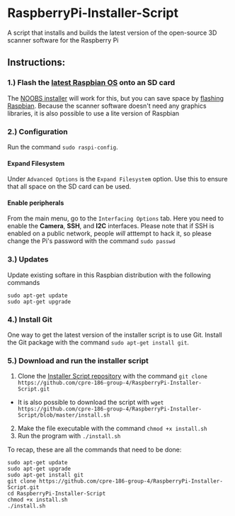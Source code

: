 # RaspberryPi-Installer-Script
A script that installs and builds the latest version of the open-source 3D scanner software for the Raspberry Pi

## Instructions:
### 1.) Flash the [latest Raspbian OS](https://www.raspberrypi.org/downloads/raspbian/) onto an SD card
The [NOOBS installer](https://www.raspberrypi.org/downloads/noobs/) will work for this, but you can save space by
[flashing Raspbian](https://www.raspberrypi.org/documentation/installation/installing-images/README.md). Because 
the scanner software doesn't need any graphics libraries, it is also possible to use a lite version of Raspbian
### 2.) Configuration
Run the command `sudo raspi-config`.
#### Expand Filesystem
Under `Advanced Options` is the `Expand Filesystem` option. Use this to ensure that all space on the SD card can 
be used.
#### Enable peripherals
From the main menu, go to the `Interfacing Options` tab. Here you need to enable the __Camera__, __SSH__, and __I2C__
interfaces. Please note that if SSH is enabled on a public network, people _will_ atttempt to hack it, so please 
change the Pi's password with the command `sudo passwd`
### 3.) Updates
Update existing softare in this Raspbian distribution with the following commands
```shell
sudo apt-get update
sudo apt-get upgrade
```
### 4.) Install Git
One way to get the latest version of the installer script is to use Git. Install the Git package with the 
command `sudo apt-get install git`.
### 5.) Download and run the installer script
1. Clone the [Installer Script repository](https://github.com/cpre-186-group-4/RaspberryPi-Installer-Script) with the command `git clone https://github.com/cpre-186-group-4/RaspberryPi-Installer-Script.git`
  * It is also possible to download the script with `wget https://github.com/cpre-186-group-4/RaspberryPi-Installer-Script/blob/master/install.sh`
2. Make the file executable with the command `chmod +x install.sh`
3. Run the program with `./install.sh`

To recap, these are all the commands that need to be done:
```shell
sudo apt-get update
sudo apt-get upgrade
sudo apt-get install git
git clone https://github.com/cpre-186-group-4/RaspberryPi-Installer-Script.git
cd RaspberryPi-Installer-Script
chmod +x install.sh
./install.sh
```
